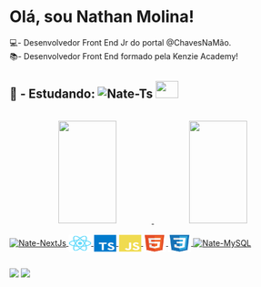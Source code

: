 # Olá, sou Nathan Molina!

💻- Desenvolvedor Front End Jr do portal @ChavesNaMão. <br>
📚- Desenvolvedor Front End formado pela Kenzie Academy! <br>

<h2>🧮 - Estudando: 
 <img alt="Nate-Ts" height="30" width="40" src="https://cdn.jsdelivr.net/gh/devicons/devicon/icons/tailwindcss/tailwindcss-plain.svg" />
 <img height="30" width="40" src="https://cdn.jsdelivr.net/gh/devicons/devicon/icons/sass/sass-original.svg" />
</h2>
 
 <br>
<div align="center">
  <a href="https://github.com/Natentado">
  <img height="180em" width="45%" src="https://github-readme-stats.vercel.app/api?username=Natentado&show_icons=true&theme=gotham&include_all_commits=true&count_private=true"/>
  <img height="180em" width="45%" src="https://github-readme-stats.vercel.app/api/top-langs/?username=Natentado&layout=compact&langs_count=7&theme=gotham"/>
</div>

<div style="display: inline_block"><br>
  <img align="center" alt="Nate-NextJs" height="30" width="40" src="https://cdn.jsdelivr.net/gh/devicons/devicon/icons/nextjs/nextjs-original.svg" />
  <img align="center" alt="Nate-React" height="30" width="40" src="https://raw.githubusercontent.com/devicons/devicon/master/icons/react/react-original.svg">
  <img align="center" alt="Nate-Ts" height="30" width="40" src="https://raw.githubusercontent.com/devicons/devicon/master/icons/typescript/typescript-plain.svg">
  <img align="center" alt="Nate-Js" height="30" width="40" src="https://raw.githubusercontent.com/devicons/devicon/master/icons/javascript/javascript-plain.svg">
  <img align="center" alt="Nate-HTML" height="30" width="40" src="https://raw.githubusercontent.com/devicons/devicon/master/icons/html5/html5-original.svg">
  <img align="center" alt="Nate-CSS" height="30" width="40" src="https://raw.githubusercontent.com/devicons/devicon/master/icons/css3/css3-original.svg">
  <img align="center" alt="Nate-MySQL" height="45" width="55" src="https://cdn.jsdelivr.net/gh/devicons/devicon/icons/mysql/mysql-original-wordmark.svg">
</div>

##

<div> 
  <a href = "mailto:itsjustnatemolina@gmail.com"><img src="https://img.shields.io/badge/-Gmail-%23333?style=for-the-badge&logo=gmail&logoColor=white" target="_blank"></a>
  <a href="https://www.linkedin.com/in/nathan-molina" target="_blank"><img src="https://img.shields.io/badge/-LinkedIn-%230077B5?style=for-the-badge&logo=linkedin&logoColor=white" target="_blank"></a> 
</div>
